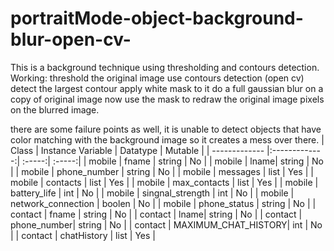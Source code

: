 # portraitMode-object-background-blur-open-cv-
This is a background technique using thresholding and contours detection. 
Working: 
threshold the original image
use contours detection (open cv) 
detect the largest contour 
apply white mask to it 
do a full gaussian blur on a copy of original image 
now use the mask to redraw the original image pixels on the blurred image.


there are some failure points as well, it is unable to detect objects that have color matching with the background image so it creates a mess over there. 
| Class | Instance Variable | Datatype  | Mutable |
| ------------- |:-------------:| :-----:| :-----:|
| mobile | fname | string | No |
| mobile | lname| string | No |
| mobile | phone_number | string | No |
| mobile | messages | list | Yes |
| mobile | contacts | list | Yes |
| mobile | max_contacts | list | Yes |
| mobile | battery_life | int | No |
| mobile | singnal_strength | int | No |
| mobile | network_connection | boolen | No |
| mobile | phone_status | string | No |
| contact | fname | string | No |
| contact | lname| string | No |
| contact | phone_number| string | No |
| contact | MAXIMUM_CHAT_HISTORY| int | No |
| contact | chatHistory | list | Yes |

